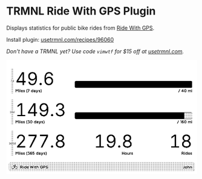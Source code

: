 # TRMNL Ride With GPS Plugin

Displays statistics for public bike rides from [Ride With GPS](https://ridewithgps.com/).

Install plugin: [usetrmnl.com/recipes/96060](https://usetrmnl.com/recipes/96060)

*Don't have a TRMNL yet? Use code `vimwtf` for $15 off at [usetrmnl.com](https://usetrmnl.com/?ref=vimwtf).*

![A statistics display shows cycling mileage for an individual named John](screenshot.png)

